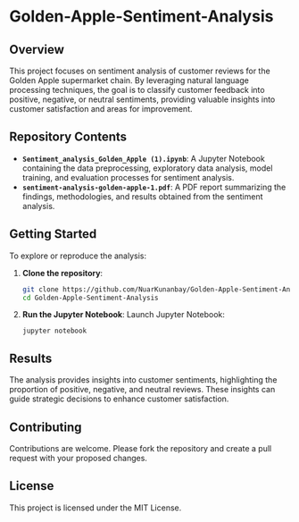 # Golden-Apple-Sentiment-Analysis

## Overview

This project focuses on sentiment analysis of customer reviews for the Golden Apple supermarket chain. By leveraging natural language processing techniques, the goal is to classify customer feedback into positive, negative, or neutral sentiments, providing valuable insights into customer satisfaction and areas for improvement.

## Repository Contents

- **`Sentiment_analysis_Golden_Apple (1).ipynb`**: A Jupyter Notebook containing the data preprocessing, exploratory data analysis, model training, and evaluation processes for sentiment analysis.
- **`sentiment-analysis-golden-apple-1.pdf`**: A PDF report summarizing the findings, methodologies, and results obtained from the sentiment analysis.

## Getting Started

To explore or reproduce the analysis:

1. **Clone the repository**:

   ```bash
   git clone https://github.com/NuarKunanbay/Golden-Apple-Sentiment-Analysis.git
   cd Golden-Apple-Sentiment-Analysis

2. **Run the Jupyter Notebook**:
   Launch Jupyter Notebook:
   ```bach
   jupyter notebook
## Results

The analysis provides insights into customer sentiments, highlighting the proportion of positive, negative, and neutral reviews. These insights can guide strategic decisions to enhance customer satisfaction.

## Contributing

Contributions are welcome. Please fork the repository and create a pull request with your proposed changes.

## License

This project is licensed under the MIT License.
